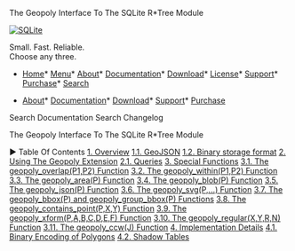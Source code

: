 




The Geopoly Interface To The SQLite R\*Tree Module




[![SQLite](images/sqlite370_banner.gif)](index.html)


Small. Fast. Reliable.  
Choose any three.


* [Home](index.html)* [Menu](javascript:void(0))* [About](about.html)* [Documentation](docs.html)* [Download](download.html)* [License](copyright.html)* [Support](support.html)* [Purchase](prosupport.html)* [Search](javascript:void(0))




* [About](about.html)* [Documentation](docs.html)* [Download](download.html)* [Support](support.html)* [Purchase](prosupport.html)






Search Documentation
Search Changelog










The Geopoly Interface To The SQLite R\*Tree Module


►
Table Of Contents
[1\. Overview](#overview)
[1\.1\. GeoJSON](#geojson)
[1\.2\. Binary storage format](#binary_storage_format)
[2\. Using The Geopoly Extension](#using_the_geopoly_extension)
[2\.1\. Queries](#queries)
[3\. Special Functions](#special_functions)
[3\.1\. The geopoly\_overlap(P1,P2\) Function](#the_geopoly_overlap_p1_p2_function)
[3\.2\. The geopoly\_within(P1,P2\) Function](#the_geopoly_within_p1_p2_function)
[3\.3\. The geopoly\_area(P) Function](#the_geopoly_area_p_function)
[3\.4\. The geopoly\_blob(P) Function](#the_geopoly_blob_p_function)
[3\.5\. The geopoly\_json(P) Function](#the_geopoly_json_p_function)
[3\.6\. The geopoly\_svg(P,...) Function](#the_geopoly_svg_p_function)
[3\.7\. The geopoly\_bbox(P) and geopoly\_group\_bbox(P) Functions](#the_geopoly_bbox_p_and_geopoly_group_bbox_p_functions)
[3\.8\. The geopoly\_contains\_point(P,X,Y) Function](#the_geopoly_contains_point_p_x_y_function)
[3\.9\. The geopoly\_xform(P,A,B,C,D,E,F) Function](#the_geopoly_xform_p_a_b_c_d_e_f_function)
[3\.10\. The geopoly\_regular(X,Y,R,N) Function](#the_geopoly_regular_x_y_r_n_function)
[3\.11\. The geopoly\_ccw(J) Function](#the_geopoly_ccw_j_function)
[4\. Implementation Details](#implementation_details)
[4\.1\. Binary Encoding of Polygons](#binary_encoding_of_polygons)
[4\.2\. Shadow Tables](#shadow_tables)




